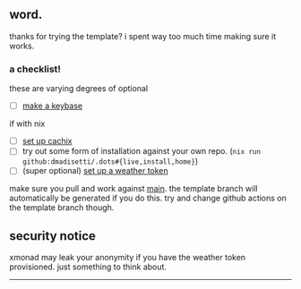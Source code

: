 ## word.

thanks for trying the template? i spent way too much time making sure it works.

### a checklist!
these are varying degrees of optional

- [ ] [make a keybase](https://keybase.io)

if with nix

- [ ] [set up cachix](https://github.com/dmadisetti/.dots/blob/template/.github/workflows/cache.yml)
- [ ] try out some form of installation against your own repo. (`nix run github:dmadisetti/.dots#{live,install,home}`)
- [ ] (super optional) [set up a weather token](https://github.com/dmadisetti/.dots/blob/template/nix/home/programs/eww.nix)

make sure you pull and work against [main](https://github.com/dmadisetti/.dots/compare/main...?expand=1).
the template branch will automatically be generated if you do this. try and change github actions on the template branch though.

## security notice
xmonad may leak your anonymity if you have the weather token provisioned.
just something to think about.

---
